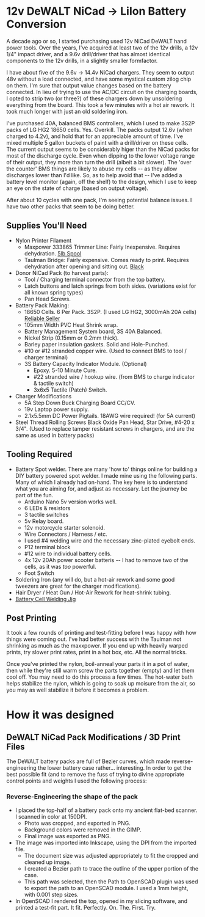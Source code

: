 # 12v DeWALT NiCad -> LiIon Battery Conversion

A decade ago or so, I started purchasing used 12v NiCad DeWALT hand power tools.
Over the years, I've acquired at least two of the 12v drills, a 12v 1/4" impact driver, and a 9.6v drill/driver that has almost identical components to the 12v drills, in a slightly smaller formfactor.

I have about five of the 9.6v -> 14.4v NiCad chargers. They seem to output 48v without a load connected, and have some mystical custom zilog chip on them. I'm sure that output value changes based on the battery connected. In lieu of trying to use the AC/DC circuit on the charging boards, I opted to strip two (or three?) of these chargers down by unsoldering everything from the board. This took a few minutes with a hot air rework. It took much longer with just an old soldering iron.

I've purchased 40A, balanced BMS controllers, which I used to make 3S2P packs of LG HG2 18650 cells. Yes. Overkill. The packs output 12.6v (when charged to 4.2v), and hold that for an appreciable amount of time. I've mixed multiple 5 gallon buckets of paint with a drill/driver on these cells. The current output seems to be considerably higer than the NiCad packs for most of the discharge cycle. Even when dipping to the lower voltage range of their output, they more than turn the drill (albeit a bit slower). The 'over the counter' BMS things are likely to abuse my cells -- as they allow discharges lower than I'd like. So, as to help avoid that -- I've added a battery level monitor (again, off the shelf) to the design, which I use to keep an eye on the state of charge (based on output voltage).

After about 10 cycles with one pack, I'm seeing potential balance issues. I have two other packs that seem to be doing better.

## Supplies You'll Need
* Nylon Printer Filament
    * Maxpower 333865 Trimmer Line: Fairly Inexpensive. Requires dehydration. [5lb Spool](https://www.amazon.com/dp/B01E13CQ7Q/ref=cm_sw_em_r_mt_dp_U_80jLEbGX8BQJW)
    * Taulman Bridge: Fairly expensive. Comes ready to print. Requires dehydration after opening and sitting out. [Black](https://www.amazon.com/dp/B01F194DHU/ref=cm_sw_em_r_mt_dp_U_s2jLEbVW9FVB0)
* Donor NiCad Pack (to harvest parts):
    * Tool / Charging terminal connector from the top battery.
    * Latch buttons and latch springs from both sides. (variations exist for all known spring types)
    * Pan Head Screws.
* Battery Pack Making:
    * 18650 Cells. 6 Per Pack. 3S2P. (I used LG HG2, 3000mAh 20A cells) [Reliable Seller](https://18650batterystore.com)
    * 105mm Width PVC Heat Shrink wrap. 
    * Battery Management System board, 3S 40A Balanced.
    * Nickel Strip (0.15mm or 0.2mm thick).
    * Barley paper insulation gaskets. Solid and Hole-Punched.
    * #10 or #12 stranded copper wire. (Used to connect BMS to tool / charger terminal)
    * 3S Battery Capacity Indicator Module. (Optional)
        * Epoxy. 5-10 Minute Cure.
        * #22 stranded wire / hookup wire. (from BMS to charge indicator & tactile switch)
        * 3x6x5 Tactile (Patch) Switch.
* Charger Modifications
    * 5A Step Down Buck Charging Board CC/CV.
    * 19v Laptop power supply.
    * 2.1x5.5mm DC Power Pigtails. 18AWG wire required! (for 5A current)
* Steel Thread Rolling Screws Black Oxide Pan Head, Star Drive, #4-20 x 3/4". (Used to replace tamper resistant screws in chargers, and are the same as used in battery packs)

## Tooling Required
* Battery Spot welder. There are many 'how to' things online for building a DIY battery powered spot welder. I made mine using the following parts. Many of which I already had on-hand. The key here is to understand what you are aiming for, and adjust as necessary. Let the journey be part of the fun.
    * Arduino Nano 5v version works well.
    * 6 LEDs & resistors
    * 3 tactile switches
    * 5v Relay board.
    * 12v motorcycle starter solenoid.
    * Wire Connectors / Harness / etc.
    * I used #4 welding wire and the necessary zinc-plated eyebolt ends.
    * P12 terminal block
    * #12 wire to individual battery cells.
    * 4x 12v 20Ah power scooter batteris -- I had to remove two of the cells, as it was _too_ powerful.
    * Foot Switch
* Soldering Iron (any will do, but a hot-air rework and some good tweezers are great for the charger modifications).
* Hair Dryer / Heat Gun / Hot-Air Rework for heat-shrink tubing.
* [Battery Cell Welding Jig](https://www.thingiverse.com/thing:4072448)

## Post Printing
It took a few rounds of printing and test-fitting before I was happy with how things were coming out. I've had better success with the Taulman not shrinking as much as the maxxpower. If you end up with heavily warped prints, try slower print rates, print in a hot box, etc. All the normal tricks.

Once you've printed the nylon, boil-anneal your parts it in a pot of water, then while they're still warm screw the parts together (empty) and let them cool off. You may need to do this process a few times. The hot-water bath helps stabilize the nylon, which is going to soak up moisure from the air, so you may as well stabilize it before it becomes a problem.

# How it was designed
## DeWALT NiCad Pack Modifications / 3D Print Files

The DeWALT battery packs are full of Bezier curves, which made reverse-engineering the lower battery case rather... interesting.
In order to get the best possible fit (and to remove the fuss of trying to divine appropriate control points and weights I used the following process:

### Reverse-Engineering the shape of the pack
* I placed the top-half of a battery pack onto my ancient flat-bed scanner. I scanned in color at 150DPI.
    * Photo was cropped, and exported in PNG.
    * Background colors were removed in the GIMP.
    * Final image was exported as PNG.
* The image was imported into Inkscape, using the DPI from the imported file.
    * The document size was adjusted appropriately to fit the cropped and cleaned up image.
    * I created a Bezier path to trace the outline of the upper portion of the case.
    * This path was selected, then the Path to OpenSCAD plugin was used to export the path to an OpenSCAD module. I used a 1mm height, with 0.001 step sizes.
* In OpenSCAD I rendered the top, opened in my slicing software, and printed a test-fit part. It fit. Perfectly. On. The. First. Try.


